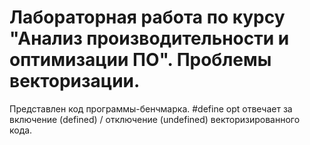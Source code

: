 # Лабораторная работа по курсу "Анализ производительности и оптимизации ПО". Проблемы векторизации.

Представлен код программы-бенчмарка.
#define opt отвечает за включение (defined) / отключение (undefined) векторизированного кода.
